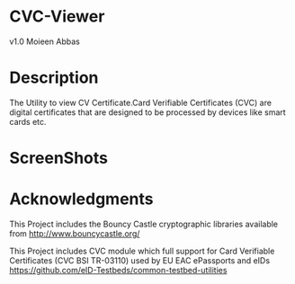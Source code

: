 # CVC-Viewer
v1.0
Moieen Abbas
# Description
The Utility to view CV Certificate.Card Verifiable Certificates (CVC) are digital certificates that are designed to be processed by devices like smart cards etc.
# ScreenShots

# Acknowledgments
This Project includes the Bouncy Castle cryptographic libraries
available from http://www.bouncycastle.org/

This Project includes CVC module which full support for Card Verifiable Certificates (CVC BSI TR-03110) used by EU EAC ePassports and eIDs
https://github.com/eID-Testbeds/common-testbed-utilities
